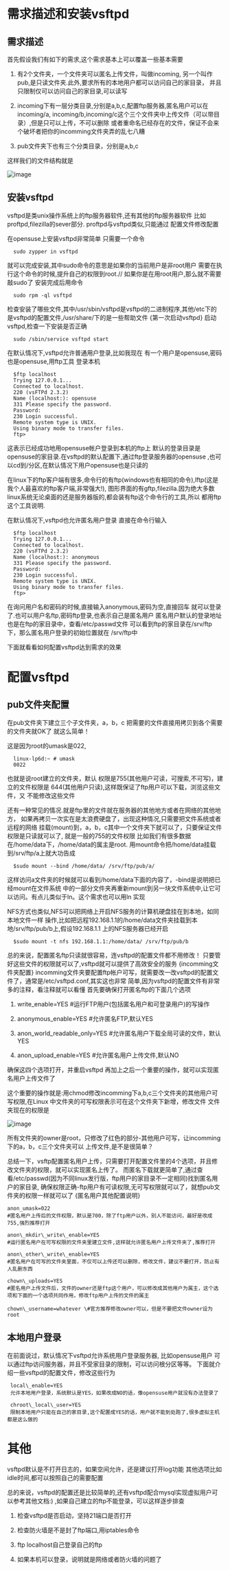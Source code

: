 # 需求描述和安装vsftpd

## 需求描述

首先假设我们有如下的需求,这个需求基本上可以覆盖一些基本需要

1.  有2个文件夹，一个文件夹可以匿名上传文件，叫做incoming,
    另一个叫作pub,是只读文件夹.此外,要求所有的本地用户都可以访问自己的家目录， 并且只限制仅可以访问自己的家目录,可以读写

2.  incoming下有一层分类目录,分别是a,b,c,配置ftp服务器,匿名用户可以在incoming/a,
    incoming/b,incoming/c这个三个文件夹中上传文件（可以带目录）,但是只可以上传，不可以删除
    或者重命名已经存在的文件，保证不会来个破坏者把你的incomming文件夹弄的乱七八糟

3.  pub文件夹下也有三个分类目录，分别是a,b,c


这样我们的文件结构就是

 ![image](structure.png)

## 安装vsftpd

vsftpd是类unix操作系统上的ftp服务器软件,还有其他的ftp服务器软件
比如proftpd,filezilla的sever部分. proftpd与vsftpd类似,只能通过 配置文件修改配置

在opensuse上安装vsftpd非常简单 只需要一个命令

      sudo zypper in vsftpd

就可以完成安装,其中sudo命令的意思是如果你的当前用户是非root用户 需要在执行这个命令的时候,提升自己的权限到root.//
如果你是在用root用户,那么就不需要敲sudo了 安装完成后用命令

      sudo rpm -ql vsftpd

检查安装了哪些文件,其中/usr/sbin/vsftpd是vsftpd的二进制程序,其他/etc下的
是vsftpd的配置文件,/usr/share/下的是一些帮助文件 {第一次启动vsftpd}
启动vsftpd,检查一下安装是否正确

      sudo /sbin/service vsftpd start

在默认情况下,vsftpd允许普通用户登录,比如我现在 有一个用户是opensuse,密码也是opensuse,用ftp工具
登录本机

      $ftp localhost
      Trying 127.0.0.1...
      Connected to localhost.
      220 (vsFTPd 2.3.2)
      Name (localhost:): opensuse
      331 Please specify the password.
      Password:
      230 Login successful.
      Remote system type is UNIX.
      Using binary mode to transfer files.
      ftp> 

这表示已经成功地用opensuse帐户登录到本机的ftp上
默认的登录目录是opensuse的家目录.在vsftpd的默认配置下,通过ftp登录服务器的opensuse
,也可以cd到/分区,在默认情况下用户opensuse也是只读的

在linux下的ftp客户端有很多,命令行的有ftp(windows也有相同的命令),lftp(这是我个人最喜欢的ftp客户端,非常强大!),
图形界面的有gftp,filezilla.因为绝大多数linux系统无论桌面的还是服务器版的,都会装有ftp这个命令行的工具,所以
都用ftp这个工具说明.

在默认情况下,vsftpd也允许匿名用户登录 直接在命令行输入

      $ftp localhost
      Trying 127.0.0.1...
      Connected to localhost.
      220 (vsFTPd 2.3.2)
      Name (localhost:): anonymous
      331 Please specify the password.
      Password:
      230 Login successful.
      Remote system type is UNIX.
      Using binary mode to transfer files.
      ftp> 

在询问用户名和密码的时候,直接输入anonymous,密码为空,直接回车
就可以登录了.也可以用户名ftp,密码ftp登录,也表示自己是匿名用户
匿名用户默认的登录地址也是在ftp的家目录中，查看/etc/passwd文件
可以看到ftp的家目录在/srv/ftp下，那么匿名用户登录的初始位置就在 /srv/ftp中

下面就看看如何配置vsftpd达到需求的效果

# 配置vsftpd

## pub文件夹配置

在pub文件夹下建立三个子文件夹，a，b，c 把需要的文件直接用拷贝到各个需要的文件夹就OK了 就这么简单！

这是因为root的umask是022,

      linux-lp6d:~ # umask 
      0022

也就是说root建立的文件夹，默认 权限是755(其他用户可读，可搜索,不可写)，建立的文件权限是
644(其他用户只读),这样既保证了ftp用户可以下载，浏览这些文件，又 不能修改这些文件

还有一种常见的情况.就是ftp里的文件就在服务器的其他地方或者在网络的其他地方，
如果再拷贝一次实在是太浪费硬盘了，出现这种情况,只需要把文件系统或者远程的网络
挂载(mount)到，a，b，c其中一个文件夹下就可以了，只要保证文件权限是只读就可以了, 就是一般的755的文件权限
比如我们有很多数据在/home/data下，/home/data的属主是root.
用mount命令把/home/data挂载到/srv/ftp/a上就大功告成

      $sudo mount --bind /home/data/ /srv/ftp/pub/a/

这样访问a文件夹的时候就可以看到/home/data下面的内容了，-bind是说明把已经mount在文件系统
中的一部分文件夹再重新mount到另一块文件系统中,让它可以访问。有点儿类似于ln。这个需求也可以用ln 实现

NFS方式也类似,NFS可以把网络上开启NFS服务的计算机硬盘挂在到本地，如同本地文件一样
操作,比如把远程192.168.1.1的/home/data文件夹挂载到本地/srv/ftp/pub/b上,假设192.168.1.1
上的NFS服务器已经开启

      $sudo mount -t nfs 192.168.1.1:/home/data/ /srv/ftp/pub/b

总的来说，配置匿名ftp只读就很容易，连vsftpd的配置文件都不用修改！
只要管好这些文件的权限就可以了,vsftpd就可以提供了高效安全的服务 {incomming文件夹配置}
incomming文件夹要配置ftp帐户可写，就需要改一改vsftpd的配置文件了，通常是/etc/vsftpd.conf,其实这也非常
简单,因为vsftpd的配置文件有非常多的注释，看注释就可以看懂 首先要确保打开匿名ftp的下面几个选项

1.  write\_enable=YES \#运行FTP用户(包括匿名用户和可登录用户)的写操作

2.  anonymous\_enable=YES \#允许匿名FTP,默认YES

3.  anon\_world\_readable\_only=YES \#允许匿名用户下载全局可读的文件，默认YES

4.  anon\_upload\_enable=YES \#允许匿名用户上传文件,默认NO


确保这四个选项打开，并重启vsftpd 再加上之后一个重要的操作，就可以实现匿名用户上传文件了

这个重要的操作就是:用chmod修改incomming下a,b,c三个文件夹的其他用户可写权限,在Linux
中文件夹的可写权限表示可在这个文件夹下新增，修改文件 文件夹现在的权限是

  ![image](perm.png)

所有文件夹的owner是root，只修改了红色的部分-其他用户可写，让incomming下的a，b，c三个文件夹可以
上传文件,是不是很简单？

总结一下，vsftp配置匿名用户上传，只需要打开配置文件里的4个选项，并且修改文件夹的权限，就可以实现匿名上传了。
而匿名下载就更简单了,通过查看/etc/passwd(因为不同linux发行版，ftp用户的家目录不一定相同)找到匿名用户的家目录,
确保权限正确-ftp用户有可读权限,无可写权限就可以了，就想pub文件夹的权限一样就可以了 {匿名用户其他配置说明}

    anon_umask=022
    #匿名用户上传后的文件权限，默认是700，除了ftp用户以外，别人不能访问，最好是改成755,强烈推荐打开

    anon\_mkdir\_write\_enable=YES
    #运行匿名用户在可写权限的文件夹里建立文件,这样就允许匿名用户上传文件夹了,推荐打开

    anon\_other\_write\_enable=YES
    #匿名用户在可写的文件夹里面，不仅可以上传还可以删除，修改文件，建议不要打开，防止有人乱删东西

    chown\_uploads=YES
    #匿名用户上传文件后，文件的owner还是ftp这个用户，可以修改成其他用户为属主，这个选项和下面的一个选项共同作用，修改ftp用户上传的文件的属主

    chown\_username=whatever \#官方推荐修改owner可以，但是不要把文件owner设为root


## 本地用户登录

在前面说过，默认情况下vsftpd允许系统用户登录服务器, 比如opensuse用户
可以通过ftp访问服务器，并且不受家目录的限制，可以访问根分区等等。 下面就介绍一些vsftpd的配置文件，修改这些行为

     local\_enable=YES
     允许本地用户登录，系统默认是YES，如果改成NO的话，像opensuse用户就没有办法登录了

     chroot\_local\_user=YES
     限制本地用户只能在自己的家目录,这个配置成YES的话，用户就不能到处跑了,很多虚拟主机都是这么做的


# 其他

vsftpd默认是不打开日志的，如果空间允许，还是建议打开log功能 其他选项比如idle时间,都可以按照自己的需要配置

总的来说，vsftpd的配置还是比较简单的,还有vsftpd配合mysql实现虚拟用户可以参考其他文档:)
,如果自己建立的ftp不能登录，可以这样逐步排查

1. 检查vsftpd是否启动，坚持21端口是否打开

2. 检查防火墙是不是封了ftp端口,用iptables命令

3. ftp localhost自己登录自己的ftp

4. 如果本机可以登录，说明就是网络或者防火墙的问题了




